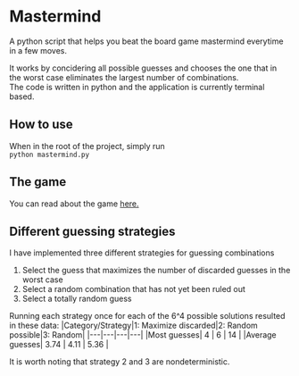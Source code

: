 # Mastermind
A python script that helps you beat the board game mastermind everytime in a few moves.

It works by concidering all possible guesses and chooses the one that in the worst case eliminates the largest number of 
combinations.  
The code is written in python and the application is currently terminal based.

## How to use 
When in the root of the project, simply run  
```python mastermind.py```  

## The game  
You can read about the game [here.](https://www.wikihow.com/Play-Mastermind)

## Different guessing strategies

I have implemented three different strategies for guessing combinations

1. Select the guess that maximizes the number of discarded guesses in the worst case
2. Select a random combination that has not yet been ruled out
3. Select a totally random guess

Running each strategy once for each of the 6^4 possible solutions resulted in these data:
|Category/Strategy|1: Maximize discarded|2: Random possible|3: Random|
|---|---|---|---|
|Most guesses|  4 | 6  | 14  |
|Average guesses| 3.74  | 4.11  |  5.36 |  

It is worth noting that strategy 2 and 3 are nondeterministic.

